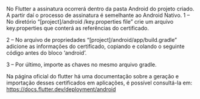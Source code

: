 No Flutter a assinatura ocorrerá dentro da pasta Android do projeto criado. A partir daí o processo de assinatura é semelhante ao Android Nativo.
1 – No diretório “[project]/android /key.properties file” crie um arquivo key.properties que conterá as referências do certificado.


 

2 – No arquivo de propriedades “[project]/android/app/build.gradle” adicione as informações do certificado, copiando e colando o seguinte código antes do bloco ‘android’.
 

3 – Por último, importe as chaves no mesmo arquivo gradle.
 

Na página oficial do flutter há uma documentação sobre a geração e importação desses certificados em aplicações, é possível consultá-la em: https://docs.flutter.dev/deployment/android
